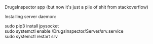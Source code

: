 DrugsInspector app (but now it's just a pile of shit from stackoverflow)


Installing server daemon:

sudo pip3 install jpysocket  
sudo systemctl enable  <file path to project>/DrugsInspector/Server/srv.service  
sudo systemctl restart srv  

